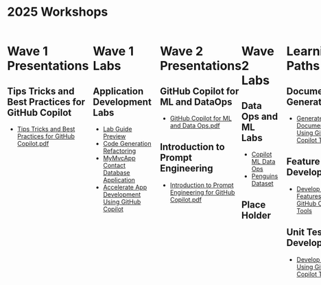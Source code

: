 # 2025 Workshops

<div style="display: flex;">
</br>
<div style="flex: 1; padding-right: 10px;">

# Wave 1 Presentations

## Tips Tricks and Best Practices for GitHub Copilot
- [Tips Tricks and Best Practices for GitHub Copilot.pdf](./Tips-Tricks-Best-Practices-GitHub-Copilot.pdf)

</div>
</br>
<div style="flex: 1; padding-right: 10px;">

# Wave 1 Labs

## Application Development Labs
- [Lab Guide Preview](https://experience.cloudlabs.ai/#/labguidepreview/f9fd80ac-fc1a-4609-a3f1-06650aec389e)
- [Code Generation Refactoring](https://github.com/CloudLabsAI-Azure/Code-Generation-Refactoring)
- [MyMvcApp Contact Database Application](https://github.com/CloudLabsAI-Azure/MyMvcApp-Contact-Databse-Application)
- [Accelerate App Development Using GitHub Copilot](https://learn.microsoft.com/en-gb/training/paths/accelerate-app-development-using-github-copilot/)

</div>
</br>
<div style="flex: 1; padding-left: 10px;">

# Wave 2 Presentations

## GitHub Copilot for ML and DataOps
- [GitHub Copilot for ML and Data Ops.pdf](./GitHub-Copilot-ML-Data-Ops.pdf)

## Introduction to Prompt Engineering
- [Introduction to Prompt Engineering for GitHub Copilot.pdf](./Introduction-to-Prompt-Engineering-GitHub-Copilot.pdf)

</div>
</br>
<div style="flex: 1; padding-right: 10px;">

# Wave 2 Labs

## Data Ops and ML Labs
- [Copilot ML Data Ops](https://github.com/arinco-crew-community/copilot-ml-data-ops/tree/main)
- [Penguins Dataset](https://raw.githubusercontent.com/MicrosoftDocs/mslearn-introduction-to-machine-learning/main/Data/ml-basics/penguins.csv)

## Place Holder

</div>
</br>
<div style="flex: 1; padding-left: 10px;">

# Learning Paths

## Documentation Generation
- [Generate Documentation Using GitHub Copilot Tools](https://learn.microsoft.com/en-gb/training/modules/generate-documentation-using-github-copilot-tools/)

## Feature Development
- [Develop Code Features Using GitHub Copilot Tools](https://learn.microsoft.com/en-gb/training/modules/develop-code-features-using-github-copilot-tools/)

## Unit Test Development
- [Develop Unit Tests Using GitHub Copilot Tools](https://learn.microsoft.com/en-gb/training/modules/develop-unit-tests-using-github-copilot-tools/)

</div>

</div>
